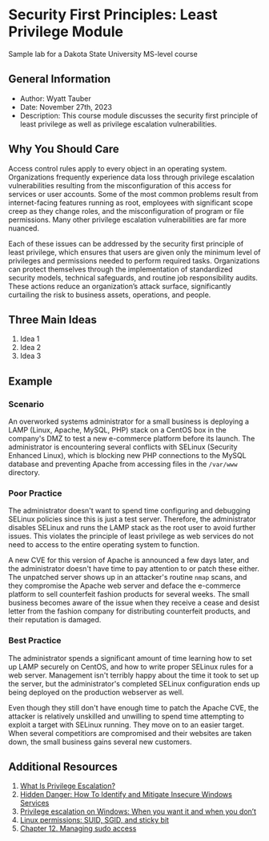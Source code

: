# Security First Principles: Least Privilege Module
Sample lab for a Dakota State University MS-level course

## General Information
-   Author: Wyatt Tauber
-   Date: November 27th, 2023
-   Description: This course module discusses the security first principle of least privilege as well as privilege escalation vulnerabilities.

## Why You Should Care
Access control rules apply to every object in an operating system. Organizations frequently experience data loss through privilege escalation vulnerabilities resulting from the misconfiguration of this access for services or user accounts. Some of the most common problems result from internet-facing features running as root, employees with significant scope creep as they change roles, and the misconfiguration of program or file permissions. Many other privilege escalation vulnerabilities are far more nuanced.

Each of these issues can be addressed by the security first principle of least privilege, which ensures that users are given only the minimum level of privileges and permissions needed to perform required tasks. Organizations can protect themselves through the implementation of standardized security models, technical safeguards, and routine job responsibility audits. These actions reduce an organization’s attack surface, significantly curtailing the risk to business assets, operations, and people.

## Three Main Ideas
1.	Idea 1
2.	Idea 2
3.	Idea 3

## Example
### Scenario
An overworked systems administrator for a small business is deploying a LAMP (Linux, Apache, MySQL, PHP) stack on a CentOS box in the company's DMZ to test a new e-commerce platform before its launch. The administrator is encountering several conflicts with SELinux (Security Enhanced Linux), which is blocking new PHP connections to the MySQL database and preventing Apache from accessing files in the `/var/www` directory.

### Poor Practice
The administrator doesn't want to spend time configuring and debugging SELinux policies since this is just a test server. Therefore, the administrator disables SELinux and runs the LAMP stack as the root user to avoid further issues. This violates the principle of least privilege as web services do not need to access to the entire operating system to function.

A new CVE for this version of Apache is announced a few days later, and the administrator doesn't have time to pay attention to or patch these either. The unpatched server shows up in an attacker's routine `nmap` scans, and they compromise the Apache web server and deface the e-commerce platform to sell counterfeit fashion products for several weeks. The small business becomes aware of the issue when they receive a cease and desist letter from the fashion company for distributing counterfeit products, and their reputation is damaged.

### Best Practice
The administrator spends a significant amount of time learning how to set up LAMP securely on CentOS, and how to write proper SELinux rules for a web server. Management isn't terribly happy about the time it took to set up the server, but the administrator's completed SELinux configuration ends up being deployed on the production webserver as well.

Even though they still don't have enough time to patch the Apache CVE, the attacker is relatively unskilled and unwilling to spend time attempting to exploit a target with SELinux running. They move on to an easier target. When several competitiors are compromised and their websites are taken down, the small business gains several new customers.

## Additional Resources
1.  [What Is Privilege Escalation?](https://www.proofpoint.com/us/threat-reference/privilege-escalation)
1.  [Hidden Danger: How To Identify and Mitigate Insecure Windows Services](https://offsec.blog/hidden-danger-how-to-identify-and-mitigate-insecure-windows-services/)
2.  [Privilege escalation on Windows: When you want it and when you don’t](https://delinea.com/blog/windows-privilege-escalation#vert-hor)
3.  [Linux permissions: SUID, SGID, and sticky bit](https://www.redhat.com/sysadmin/suid-sgid-sticky-bit)
4.  [Chapter 12. Managing sudo access](https://access.redhat.com/documentation/en-us/red_hat_enterprise_linux/8/html/configuring_basic_system_settings/managing-sudo-access_configuring-basic-system-settings)